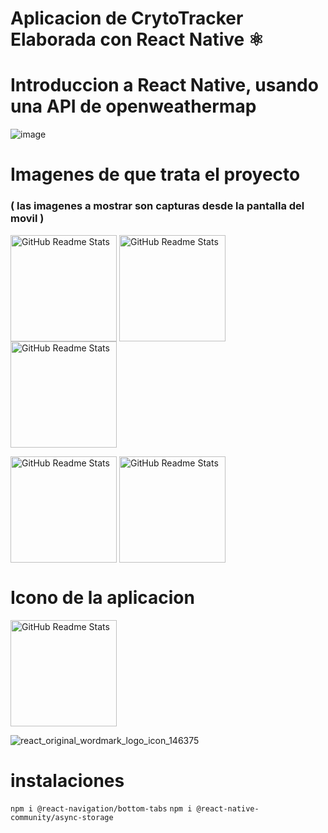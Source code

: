 
# Aplicacion de CrytoTracker Elaborada con React Native ⚛️
# Introduccion a React Native, usando una API de openweathermap

![image](https://user-images.githubusercontent.com/46203192/113376813-dd458980-932f-11eb-8702-32795f9ee45a.png)

# Imagenes de que trata el proyecto 
### ( las imagenes a mostrar son capturas desde la  pantalla del movil ) 
<img width="170px" src="https://user-images.githubusercontent.com/46203192/114258501-1612dd80-9984-11eb-9db6-e6052436561e.jpeg" align="center" alt="GitHub Readme Stats" /> <img width="170px" src="https://user-images.githubusercontent.com/46203192/114258528-40649b00-9984-11eb-8888-72c879398df6.jpeg" align="center" alt="GitHub Readme Stats" /> <img width="170px" src="https://user-images.githubusercontent.com/46203192/114258544-62f6b400-9984-11eb-8e4d-e2f4cb1574ad.jpeg" align="center" alt="GitHub Readme Stats" />  

 <img width="170px" src="https://user-images.githubusercontent.com/46203192/114258567-95a0ac80-9984-11eb-97b3-7653904fd0c2.jpeg" align="center" alt="GitHub Readme Stats" /> <img width="170px" src="https://user-images.githubusercontent.com/46203192/114258575-a05b4180-9984-11eb-8254-27c68c79eda8.jpeg" align="center" alt="GitHub Readme Stats" /> 

# Icono de la aplicacion
<img width="170px" src="https://user-images.githubusercontent.com/46203192/114258578-a6e9b900-9984-11eb-8a78-412670c9c4dc.jpeg" align="center" alt="GitHub Readme Stats" />  
 
 
![react_original_wordmark_logo_icon_146375](https://user-images.githubusercontent.com/46203192/113329681-17d10700-92db-11eb-9995-8c12eb820c5c.png) 
# instalaciones
`npm i @react-navigation/bottom-tabs`
`npm i @react-native-community/async-storage`











